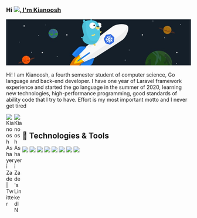 ### Hi <img src="https://media.giphy.com/media/hvRJCLFzcasrR4ia7z/giphy.gif" width="25px">,<a href="https://github.com/kianooshaz"> I'm Kianoosh </a>

![](https://raw.githubusercontent.com/kianooshaz/kianooshaz/master/images/golang-wallpaper.jpg)

Hi! I am Kianoosh, a fourth semester student of computer science, Go language and back-end developer. I have one year of Laravel framework experience and started the go language in the summer of 2020, learning new technologies, high-performance programming, good standards of ability code that I try to have. Effort is my most important motto and I never get tired

<a href="https://twitter.com/kianooshaz">
  <img align="left" alt="Kianoosh Ashayeri Zade | Twitter" width="22px" src="https://raw.githubusercontent.com/peterthehan/peterthehan/master/assets/twitter.svg" />
</a>
<a href="https://www.linkedin.com/in/kianooshaz/">
  <img align="left" alt="Kianoosh Ashayeri Zade 's LinkedIN" width="22px" src="https://raw.githubusercontent.com/peterthehan/peterthehan/master/assets/linkedin.svg" />
</a>
<br>

## 🔧 Technologies & Tools
![](https://img.shields.io/badge/OS-Linux-informational?style=flat&logo=linux&logoColor=white&color=2bbc8a)
![](https://img.shields.io/badge/Editor-Goland-informational?style=flat&logo=intellij-idea&logoColor=white&color=2bbc8a)
![](https://img.shields.io/badge/Code-Golang-informational?style=flat&logo=go&logoColor=white&color=2bbc8a)
![](https://img.shields.io/badge/Code-Make-informational?style=flat&logo=cmake&logoColor=white&color=2bbc8a)
![](https://img.shields.io/badge/Shell-Bash-informational?style=flat&logo=gnu-bash&logoColor=white&color=2bbc8a)
![](https://img.shields.io/badge/Tools-PostgreSQL-informational?style=flat&logo=postgresql&logoColor=white&color=2bbc8a)
![](https://img.shields.io/badge/Tools-Docker-informational?style=flat&logo=docker&logoColor=white&color=2bbc8a)
![](https://img.shields.io/badge/Tools-Kubernetes-informational?style=flat&logo=kubernetes&logoColor=white&color=2bbc8a)
